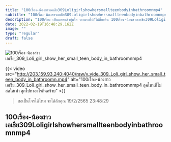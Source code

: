 ```yaml
---
title: "100เรื่อง-น้องสาวเอเชีย309Loligirlshowhersmallteenbodyinbathroomnmp4"
subtitle: "100เรื่อง-น้องสาวเอเชีย309Loligirlshowhersmallteenbodyinbathroomnmp4 ร่างกายไม่ครบ 32 ถ้าถามว่าขาดอะไร อ่อขาดเเฟน🤦🏻"
description: "100เรื่อง เห็นแดดแล้วอุ่นใจ ตกนรกไปก็ไม่ตื่นเต้น 100เรื่อง-น้องสาวเอเชีย309Loligirlshowhersmallteenbodyinbathroomnmp4 19/2/2565 23:48:29"
date: 2022-02-19T16:48:29.162Z
image: ""
type: "regular"
draft: false
---
```


![100เรื่อง-น้องสาวเอเชีย_309_Loli_girl_show_her_small_teen_body_in_bathroomnmp4](http://203.159.93.240:4040/raw/v_vide_309_Loli_girl_show_her_small_teen_body_in_bathroomn.jpg)

{{< video src="http://203.159.93.240:4040/raw/v_vide_309_Loli_girl_show_her_small_teen_body_in_bathroomn.mp4" alt="100เรื่อง-น้องสาวเอเชีย_309_Loli_girl_show_her_small_teen_body_in_bathroomnmp4 ลุคไหนก็ไม่สดใสเท่า ลุกไปหาอะไรกินคร้าบ" >}}


> ขอเป็นโจรได้ไหม จะได้ลักคุณ 19/2/2565 23:48:29

## 100เรื่อง-น้องสาวเอเชีย309Loligirlshowhersmallteenbodyinbathroomnmp4
